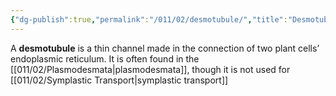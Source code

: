 ```yaml
---
{"dg-publish":true,"permalink":"/011/02/desmotubule/","title":"Desmotubule","tags":["BIOL412"],"noteIcon":"1","created":"2024-09-26T13:45:04.081-07:00","updated":"2024-09-26T15:17:33.366-07:00"}
---
```


A **desmotubule** is a thin channel made in the connection of two plant cells’ endoplasmic reticulum. It is often found in the [[011/02/Plasmodesmata\|plasmodesmata]], though it is not used for [[011/02/Symplastic Transport\|symplastic transport]]